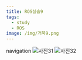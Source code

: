 ```yaml
---
title: ROS실습9
tags:
  - study
  - ROS
image: /img/거북9.png
---
```


navigation
![사진31](/img/31.Navigation.png)
![사진32](/img/32.Navigation.png)
